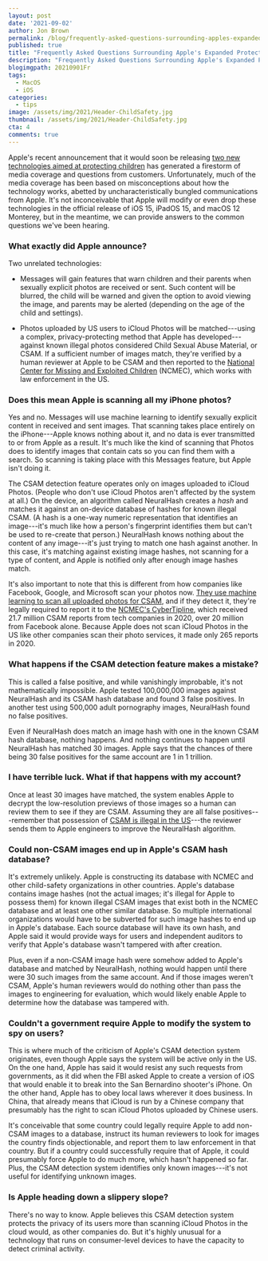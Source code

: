 ```yaml
---
layout: post
date: '2021-09-02'
author: Jon Brown
permalink: /blog/frequently-asked-questions-surrounding-apples-expanded-protections-for-children/
published: true
title: "Frequently Asked Questions Surrounding Apple's Expanded Protections for Children"
description: "Frequently Asked Questions Surrounding Apple's Expanded Protections for Children"
blogimgpath: 20210901Fr
tags:
  - MacOS
  - iOS
categories:
  - tips
image: /assets/img/2021/Header-ChildSafety.jpg
thumbnail: /assets/img/2021/Header-ChildSafety.jpg
cta: 4
comments: true
---
```

Apple's recent announcement that it would soon be releasing [two new
technologies aimed at protecting
children](https://www.apple.com/child-safety/) has generated a firestorm
of media coverage and questions from customers. Unfortunately, much of
the media coverage has been based on misconceptions about how the
technology works, abetted by uncharacteristically bungled communications
from Apple. It's not inconceivable that Apple will modify or even drop
these technologies in the official release of iOS 15, iPadOS 15, and
macOS 12 Monterey, but in the meantime, we can provide answers to the
common questions we've been hearing.​

### What exactly did Apple announce?

Two unrelated technologies:

-   Messages will gain features that warn children and their parents
    when sexually explicit photos are received or sent. Such content
    will be blurred, the child will be warned and given the option to
    avoid viewing the image, and parents may be alerted (depending on
    the age of the child and settings).

-   Photos uploaded by US users to iCloud Photos will be matched---using
    a complex, privacy-protecting method that Apple has
    developed---against known illegal photos considered Child Sexual
    Abuse Material, or CSAM. If a sufficient number of images match,
    they're verified by a human reviewer at Apple to be CSAM and then
    reported to the [National Center for Missing and Exploited
    Children](https://www.missingkids.org/HOME) (NCMEC), which works
    with law enforcement in the US.​

### Does this mean Apple is scanning all my iPhone photos?

Yes and no. Messages will use machine learning to identify sexually
explicit content in received and sent images. That scanning takes place
entirely on the iPhone---Apple knows nothing about it, and no data is
ever transmitted to or from Apple as a result. It's much like the kind
of scanning that Photos does to identify images that contain cats so you
can find them with a search. So scanning is taking place with this
Messages feature, but Apple isn't doing it.

The CSAM detection feature operates only on images uploaded to iCloud
Photos. (People who don't use iCloud Photos aren't affected by the
system at all.) On the device, an algorithm called NeuralHash creates a
*hash* and matches it against an on-device database of hashes for known
illegal CSAM. (A hash is a one-way numeric representation that
identifies an image---it's much like how a person's fingerprint
identifies them but can't be used to re-create that person.) NeuralHash
knows nothing about the content of any image---it's just trying to match
one hash against another. In this case, it's matching against existing
image hashes, not scanning for a type of content, and Apple is notified
only after enough image hashes match.

It's also important to note that this is different from how companies
like Facebook, Google, and Microsoft scan your photos now. [They use
machine learning to scan all uploaded photos for
CSAM](https://prostasia.org/blog/csam-filtering-options-compared/), and
if they detect it, they're legally required to report it to the [NCMEC's
CyberTipline](https://www.missingkids.org/cybertipline), which received
21.7 million CSAM reports from tech companies in 2020, over 20 million
from Facebook alone. Because Apple does not scan iCloud Photos in the US
like other companies scan their photo services, it made only 265 reports
in 2020.​

### What happens if the CSAM detection feature makes a mistake?

This is called a false positive, and while vanishingly improbable, it's
not mathematically impossible. Apple tested 100,000,000 images against
NeuralHash and its CSAM hash database and found 3 false positives. In
another test using 500,000 adult pornography images, NeuralHash found no
false positives.

Even if NeuralHash does match an image hash with one in the known CSAM
hash database, nothing happens. And nothing continues to happen until
NeuralHash has matched 30 images. Apple says that the chances of there
being 30 false positives for the same account are 1 in 1 trillion.​

### I have terrible luck. What if that happens with my account?

Once at least 30 images have matched, the system enables Apple to
decrypt the low-resolution previews of those images so a human can
review them to see if they are CSAM. Assuming they are all false
positives---remember that possession of [CSAM is illegal in the
US](https://www.justice.gov/criminal-ceos/citizens-guide-us-federal-law-child-pornography)---the
reviewer sends them to Apple engineers to improve the NeuralHash
algorithm.​

### Could non-CSAM images end up in Apple's CSAM hash database?

It's extremely unlikely. Apple is constructing its database with NCMEC
and other child-safety organizations in other countries. Apple's
database contains image hashes (not the actual images; it's illegal for
Apple to possess them) for known illegal CSAM images that exist both in
the NCMEC database and at least one other similar database. So multiple
international organizations would have to be subverted for such image
hashes to end up in Apple's database. Each source database will have its
own hash, and Apple said it would provide ways for users and independent
auditors to verify that Apple's database wasn't tampered with after
creation.

Plus, even if a non-CSAM image hash were somehow added to Apple's
database and matched by NeuralHash, nothing would happen until there
were 30 such images from the same account. And if those images weren't
CSAM, Apple's human reviewers would do nothing other than pass the
images to engineering for evaluation, which would likely enable Apple to
determine how the database was tampered with.​

### Couldn't a government require Apple to modify the system to spy on users?

This is where much of the criticism of Apple's CSAM detection system
originates, even though Apple says the system will be active only in the
US. On the one hand, Apple has said it would resist any such requests
from governments, as it did when the FBI asked Apple to create a version
of iOS that would enable it to break into the San Bernardino shooter's
iPhone. On the other hand, Apple has to obey local laws wherever it does
business. In China, that already means that iCloud is run by a Chinese
company that presumably has the right to scan iCloud Photos uploaded by
Chinese users.

It's conceivable that some country could legally require Apple to add
non-CSAM images to a database, instruct its human reviewers to look for
images the country finds objectionable, and report them to law
enforcement in that country. But if a country could successfully require
that of Apple, it could presumably force Apple to do much more, which
hasn't happened so far. Plus, the CSAM detection system identifies only
known images---it's not useful for identifying unknown images.​

### Is Apple heading down a slippery slope?

There's no way to know. Apple believes this CSAM detection system
protects the privacy of its users more than scanning iCloud Photos in
the cloud would, as other companies do. But it's highly unusual for a
technology that runs on consumer-level devices to have the capacity to
detect criminal activity.